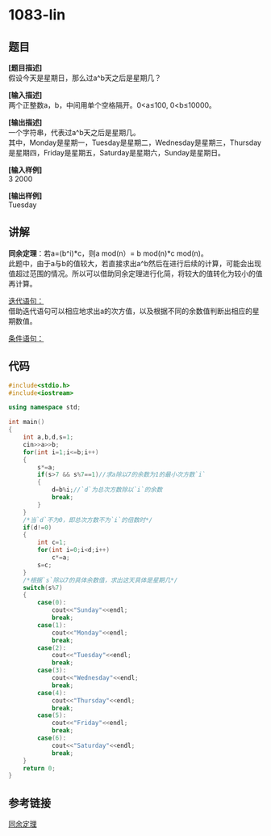 # 1083-lin
## 题目  
**[题目描述]**  
假设今天是星期日，那么过a^b天之后是星期几？  

**[输入描述]**  
两个正整数a，b，中间用单个空格隔开。0<a≤100, 0<b≤10000。  

**[输出描述]**  
一个字符串，代表过a^b天之后是星期几。  
其中，Monday是星期一，Tuesday是星期二，Wednesday是星期三，Thursday是星期四，Friday是星期五，Saturday是星期六，Sunday是星期日。  

**[输入样例]**  
3 2000  

**[输出样例]**  
Tuesday  

## 讲解  
**同余定理**：若a=(b^i)*c，则a mod(n）= b mod(n)*c mod(n)。   
此题中，由于a与b的值较大，若直接求出a^b然后在进行后续的计算，可能会出现值超过范围的情况。所以可以借助同余定理进行化简，将较大的值转化为较小的值再计算。  

[迭代语句：]([1])  
借助迭代语句可以相应地求出a的次方值，以及根据不同的余数值判断出相应的星期数值。

[条件语句：]([2])  

## 代码  

```cpp
#include<stdio.h>
#include<iostream>

using namespace std;

int main()
{
	int a,b,d,s=1;
	cin>>a>>b;
	for(int i=1;i<=b;i++)
	{
		s*=a;
		if(s>7 && s%7==1)//求a除以7的余数为1的最小次方数`i`
		{
			d=b%i;//`d`为总次方数除以`i`的余数
			break;
		}
	}
	/*当`d`不为0，即总次方数不为`i`的倍数时*/
	if(d!=0)
	{
		int c=1;
		for(int i=0;i<d;i++)
			c*=a;
		s=c;
	}
	/*根据`s`除以7的具体余数值，求出这天具体是星期几*/
	switch(s%7)
	{
		case(0):
			cout<<"Sunday"<<endl;
			break;
		case(1):
			cout<<"Monday"<<endl;
			break;
		case(2):
			cout<<"Tuesday"<<endl;
			break;
		case(3):
			cout<<"Wednesday"<<endl;
			break;
		case(4):
			cout<<"Thursday"<<endl;
			break;
		case(5):
			cout<<"Friday"<<endl;
			break;
		case(6):
			cout<<"Saturday"<<endl;
			break;
	}
	return 0;
}
```

## 参考链接  
[同余定理](http://blog.csdn.net/liangzhaoyang1/article/details/50809406)  
